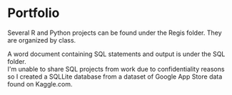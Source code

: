 # Portfolio

Several R and Python projects can be found under the Regis folder.  They are organized by class.  
  
A word document containing SQL statements and output is under the SQL folder.  
I'm unable to share SQL projects from work due to confidentiality reasons so I created a SQLLite database from a dataset of Google App Store data found on Kaggle.com.  
